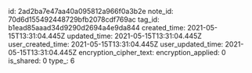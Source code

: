 id: 2ad2ba7e47aa40a095812a966f0a3b2e
note_id: 70d6d155492448729bfb2078cdf769ac
tag_id: b1ead85aaad34d9290d2694a4e9da844
created_time: 2021-05-15T13:31:04.445Z
updated_time: 2021-05-15T13:31:04.445Z
user_created_time: 2021-05-15T13:31:04.445Z
user_updated_time: 2021-05-15T13:31:04.445Z
encryption_cipher_text: 
encryption_applied: 0
is_shared: 0
type_: 6